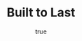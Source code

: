 ---
title: "Built to Last"
bookCover: "/assets/book-covers/built-to-last.jpg"
slug: "built-to-last"
bookAuthor: "Jim Collins"
rating: 10
done: false
amazonLink: ""
author:
  name: Rico Trebeljahr
  picture: "/assets/blog/profile.jpeg"
---